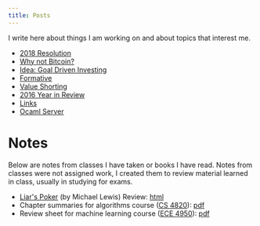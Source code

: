 ```yaml
---  
title: Posts
--- 
```


I write here about things I am working on and about topics that interest me.

- [2018 Resolution](resolution-2018.html)
- [Why not Bitcoin?](why-not-bitcoin.html)
- [Idea: Goal Driven Investing](goal_driven_investing.html)
- [Formative](formative.html)
- [Value Shorting](value-shorting.html)
- [2016 Year in Review](year_in_review_16.html)
- [Links](links.html)
- [Ocaml Server](ocaml_server.html)

# Notes

Below are notes from classes I have taken or books I have read. Notes from classes were not assigned work, I created them to review material learned in class, usually in studying for exams.

- [Liar's Poker](https://www.amazon.com/Liars-Poker-Norton-Paperback-Michael/dp/039333869X) (by Michael Lewis) Review: [html](liars-poker.html)
- Chapter summaries for algorithms course ([CS 4820](http://www.cs.cornell.edu/courses/cs4820/2017fa/)): [pdf](algo_chapter_summaries.pdf)
- Review sheet for machine learning course ([ECE 4950](https://people.ece.cornell.edu/acharya/teaching/ece4950s17/ece4950)): [pdf](ml_final_review.pdf)
